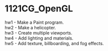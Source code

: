 # 1121CG_OpenGL
hw1 - Make a Paint program.  
hw2 - Make a helicopter.  
hw3 - Create multiple viewports.  
hw4 - Add lighting and materials.  
hw5 - Add texture, billboarding, and fog effects.
